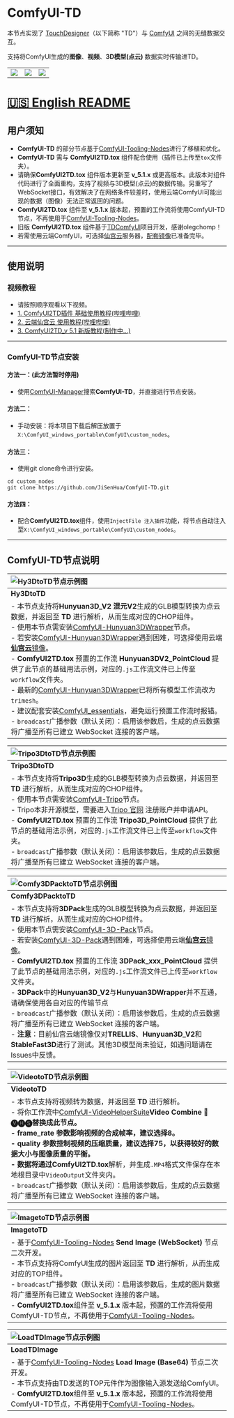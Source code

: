 # ComfyUI-TD

本节点实现了 [TouchDesigner](https://derivative.ca/)（以下简称 "TD"）与 [ComfyUI](https://github.com/comfyanonymous/ComfyUI) 之间的无缝数据交互。

支持将ComfyUI生成的**图像**、**视频**、**3D模型(点云)** 数据实时传输进TD。

| | | |
|:---:|:---:|:---:|
| ![](https://github.com/JiSenHua/ComfyUI-TD/blob/JiSenHua-patch-1/Image/image.gif) | ![](https://github.com/JiSenHua/ComfyUI-TD/blob/JiSenHua-patch-1/Image/Video.gif) | ![](https://github.com/JiSenHua/ComfyUI-TD/blob/JiSenHua-patch-1/Image/PointCloud.gif) |

# [🇺🇸 English README](README.md)

## 用户须知
- **ComfyUI-TD** 的部分节点基于[ComfyUI-Tooling-Nodes](https://github.com/Acly/comfyui-tooling-nodes/tree/main)进行了移植和优化。
- **ComfyUI-TD** 需与 **ComfyUI2TD.tox** 组件配合使用（插件已上传至`tox`文件夹）。  
- 请确保**ComfyUI2TD.tox** 组件版本更新至 **v_5.1.x** 或更高版本。此版本对组件代码进行了全面重构，支持了视频与3D模型(点云)的数据传输。另重写了WebSocket接口，有效解决了在网络条件较差时，使用云端ComfyUI可能出现的数据（图像）无法正常返回的问题。   
- **ComfyUI2TD.tox** 组件至 **v_5.1.x** 版本起，预置的工作流将使用ComfyUI-TD节点，不再使用于[ComfyUI-Tooling-Nodes](https://github.com/Acly/comfyui-tooling-nodes/tree/main)。
- 旧版 **ComfyUI2TD.tox** 组件基于[TDComfyUI](https://github.com/olegchomp/TDComfyUI)项目开发，感谢olegchomp！
- 若需使用云端ComfyUI，可选择[仙宫云](https://www.xiangongyun.com/register/YALSMH)服务器，[配套镜像](https://www.xiangongyun.com/image/detail/5f185465-ef11-42e5-ba21-3ee07acb5403)已准备完毕。
  
---


## 使用说明
### 视频教程
- 请按照顺序观看以下视频。
- [1. ComfyUI2TD插件 基础使用教程(哔哩哔哩)]( https://www.bilibili.com/video/BV18t4oeNEgj/?share_source=copy_web&vd_source=3900738a289821efe0ce52f9c9fb663f)
- [2. 云端仙宫云 使用教程(哔哩哔哩)](https://www.bilibili.com/video/BV1RxUyYyEeU/?share_source=copy_web&vd_source=3900738a289821efe0ce52f9c9fb663f)
- [3. ComfyUI2TD_v 5.1 新版教程(制作中...)]()

---

### ComfyUI-TD节点安装 
#### 方法一：(此方法暂时停用)
- 使用[ComfyUI-Manager](https://github.com/ltdrdata/ComfyUI-Manager?tab=readme-ov-file)搜索**ComfyUI-TD**，并直接进行节点安装。  

#### 方法二：  
- 手动安装：将本项目下载后解压放置于`X:\ComfyUI_windows_portable\ComfyUI\custom_nodes`。

#### 方法三： 
- 使用git clone命令进行安装。
```
cd custom_nodes
git clone https://github.com/JiSenHua/ComfyUI-TD.git
```
#### 方法四：  
- 配合**ComfyUI2TD.tox**组件，使用`InjectFile 注入插件`功能，将节点自动注入至`X:\ComfyUI_windows_portable\ComfyUI\custom_nodes`。

---

## ComfyUI-TD节点说明 

| ![Hy3DtoTD节点示例图](https://github.com/JiSenHua/ComfyUI-TD/blob/JiSenHua-patch-1/Image/Hy3DtoTD.png) |
|:---|
| **Hy3DtoTD** |
| - 本节点支持将**Hunyuan3D_V2 混元V2**生成的GLB模型转换为点云数据，并返回至 **TD** 进行解析，从而生成对应的CHOP组件。<br>- 使用本节点需安装[ComfyUI-Hunyuan3DWrapper](https://github.com/kijai/ComfyUI-Hunyuan3DWrapper)节点。<br>- 若安装[ComfyUI-Hunyuan3DWrapper](https://github.com/kijai/ComfyUI-Hunyuan3DWrapper)遇到困难，可选择使用云端[**仙宫云**镜像](https://www.xiangongyun.com/image/detail/5f185465-ef11-42e5-ba21-3ee07acb5403)。<br>- **ComfyUI2TD.tox** 预置的工作流 **Hunyuan3DV2_PointCloud** 提供了此节点的基础用法示例，对应的`.js`工作流文件已上传至`workflow`文件夹。<br>- 最新的[ComfyUI-Hunyuan3DWrapper](https://github.com/kijai/ComfyUI-Hunyuan3DWrapper)已将所有模型工作流改为`trimesh`。<br>- 建议配套安装[ComfyUI_essentials](https://github.com/cubiq/ComfyUI_essentials)，避免运行预置工作流时报错。<br>- `broadcast`广播参数（默认关闭）：启用该参数后，生成的点云数据将广播至所有已建立 WebSocket 连接的客户端。 |

| ![Tripo3DtoTD节点示例图](https://github.com/JiSenHua/ComfyUI-TD/blob/JiSenHua-patch-1/Image/Tripo3DtoTD.png) |
|:---|
| **Tripo3DtoTD** |
| - 本节点支持将**Tripo3D**生成的GLB模型转换为点云数据，并返回至 **TD** 进行解析，从而生成对应的CHOP组件。<br>- 使用本节点需安装[ComfyUI-Tripo](https://github.com/VAST-AI-Research/ComfyUI-Tripo)节点。<br>- Tripo本非开源模型，需要进入[Tripo 官网](https://platform.tripo3d.ai/) 注册账户并申请API。<br>- **ComfyUI2TD.tox** 预置的工作流 **Tripo3D_PointCloud** 提供了此节点的基础用法示例，对应的`.js`工作流文件已上传至`workflow`文件夹。<br>- `broadcast`广播参数（默认关闭）：启用该参数后，生成的点云数据将广播至所有已建立 WebSocket 连接的客户端。 |

| ![Comfy3DPacktoTD节点示例图](https://github.com/JiSenHua/ComfyUI-TD/blob/JiSenHua-patch-1/Image/Comfy3DPacktoTD.png) |
|:---|
| **Comfy3DPacktoTD** |
| - 本节点支持将**3DPack**生成的GLB模型转换为点云数据，并返回至 **TD** 进行解析，从而生成对应的CHOP组件。<br>- 使用本节点需安装[ComfyUI-3D-Pack](https://github.com/MrForExample/ComfyUI-3D-Pack)节点。<br>- 若安装[ComfyUI-3D-Pack](https://github.com/MrForExample/ComfyUI-3D-Pack)遇到困难，可选择使用云端[**仙宫云**镜像](https://www.xiangongyun.com/image/detail/5f185465-ef11-42e5-ba21-3ee07acb5403)。<br>- **ComfyUI2TD.tox** 预置的工作流 **3DPack_xxx_PointCloud** 提供了此节点的基础用法示例，对应的`.js`工作流文件已上传至`workflow`文件夹。<br>- **3DPack**中的**Hunyuan3D_V2**与**Hunyuan3DWrapper**并不互通，请确保使用各自对应的传输节点<br>- `broadcast`广播参数（默认关闭）：启用该参数后，生成的点云数据将广播至所有已建立 WebSocket 连接的客户端。<br>- **注意**：目前仙宫云端镜像仅对**TRELLIS**、**Hunyuan3D_V2**和**StableFast3D**进行了测试。其他3D模型尚未验证，如遇问题请在Issues中反馈。 |

| ![VideotoTD节点示例图](https://github.com/JiSenHua/ComfyUI-TD/blob/JiSenHua-patch-1/Image/VideotoTD.png) |
|:---|
| **VideotoTD** |
| - 本节点支持将视频转为数据，并返回至 **TD** 进行解析。<br>- 将你工作流中[ComfyUI-VideoHelperSuite](https://github.com/Kosinkadink/ComfyUI-VideoHelperSuite)**Video Combine 🎥🅥🅗🅢**替换成此节点。<br>- **frame_rate** 参数影响视频的合成帧率，建议选择8。<br>- **quality** 参数控制视频的压缩质量，建议选择75，以获得较好的数据大小与图像质量的平衡。<br>- 数据将通过**ComfyUI2TD.tox**解析，并生成`.MP4`格式文件保存在本地根目录中`VideoOutput`文件夹内。<br>- `broadcast`广播参数（默认关闭）：启用该参数后，生成的点云数据将广播至所有已建立 WebSocket 连接的客户端。 |

| ![ImagetoTD节点示例图](https://github.com/JiSenHua/ComfyUI-TD/blob/JiSenHua-patch-1/Image/ImagetoTD.png) |
|:---|
| **ImagetoTD** |
| - 基于[ComfyUI-Tooling-Nodes](https://github.com/Acly/comfyui-tooling-nodes/tree/main) **Send Image (WebSocket)** 节点二次开发。<br>- 本节点支持将ComfyUI生成的图片返回至 **TD** 进行解析，从而生成对应的TOP组件。<br>- `broadcast`广播参数（默认关闭）：启用该参数后，生成的图片数据将广播至所有已建立 WebSocket 连接的客户端。<br>- **ComfyUI2TD.tox**组件至 **v_5.1.x** 版本起，预置的工作流将使用ComfyUI-TD节点，不再使用于[ComfyUI-Tooling-Nodes](https://github.com/Acly/comfyui-tooling-nodes/tree/main)。 |

| ![LoadTDImage节点示例图](https://github.com/JiSenHua/ComfyUI-TD/blob/JiSenHua-patch-1/Image/LoadTDImage.png) |
|:---|
| **LoadTDImage** |
| - 基于[ComfyUI-Tooling-Nodes](https://github.com/Acly/comfyui-tooling-nodes/tree/main) **Load Image (Base64)** 节点二次开发。<br>- 本节点支持由TD发送的TOP元件作为图像输入源发送给ComfyUI。<br>- **ComfyUI2TD.tox**组件至 **v_5.1.x** 版本起，预置的工作流将使用ComfyUI-TD节点，不再使用于[ComfyUI-Tooling-Nodes](https://github.com/Acly/comfyui-tooling-nodes/tree/main)。 |
